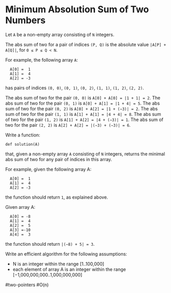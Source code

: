 Minimum Absolution Sum of Two Numbers
===



Let `A` be a non-empty array consisting of `N` integers.

The abs sum of two for a pair of indices `(P, Q)` is the absolute value `|A[P] + A[Q]|`, for `0 ≤ P ≤ Q < N`.

For example, the following array `A`:
```
  A[0] =  1
  A[1] =  4
  A[2] = -3
```
has pairs of indices `(0, 0)`, `(0, 1)`, `(0, 2)`, `(1, 1)`, `(1, 2)`, `(2, 2)`.

The abs sum of two for the pair `(0, 0)` is `A[0] + A[0] = |1 + 1| = 2`.
The abs sum of two for the pair `(0, 1)` is `A[0] + A[1] = |1 + 4| = 5`.
The abs sum of two for the pair `(0, 2)` is `A[0] + A[2] = |1 + (−3)| = 2`.
The abs sum of two for the pair `(1, 1)` is `A[1] + A[1] = |4 + 4| = 8`.
The abs sum of two for the pair `(1, 2)` is `A[1] + A[2] = |4 + (−3)| = 1`.
The abs sum of two for the pair `(2, 2)` is `A[2] + A[2] = |(−3) + (−3)| = 6`.

Write a function:
```
def solution(A)
```
that, given a non-empty array `A` consisting of `N` integers, returns the minimal abs sum of two for any pair of indices in this array.



For example, given the following array A:

```
  A[0] =  1
  A[1] =  4
  A[2] = -3
```
the function should return `1`, as explained above.



Given array A:

```
  A[0] = -8
  A[1] =  4
  A[2] =  5
  A[3] =-10
  A[4] =  3
```
the function should return `|(−8) + 5| = 3`.



Write an efficient algorithm for the following assumptions:

- N is an integer within the range [1..100,000]
- each element of array A is an integer within the range [−1,000,000,000..1,000,000,000]



#two-pointers 	#O(n)